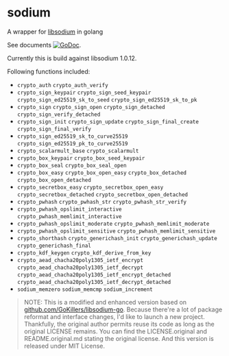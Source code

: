 # sodium
A wrapper for [libsodium](https://github.com/jedisct1/libsodium) in golang

See documents [![GoDoc](https://godoc.org/github.com/jamesruan/sodium?status.svg)](https://godoc.org/github.com/jamesruan/sodium).

Currently this is build against libsodium 1.0.12.

Following functions included:
 - `crypto_auth` `crypto_auth_verify`
 - `crypto_sign_keypair` `crypto_sign_seed_keypair` `crypto_sign_ed25519_sk_to_seed` `crypto_sign_ed25519_sk_to_pk`
 - `crypto_sign` `crypto_sign_open` `crypto_sign_detached` `crypto_sign_verify_detached`
 - `crypto_sign_init` `crypto_sign_update` `crypto_sign_final_create` `crypto_sign_final_verify`
 - `crypto_sign_ed25519_sk_to_curve25519` `crypto_sign_ed25519_pk_to_curve25519`
 - `crypto_scalarmult_base` `crypto_scalarmult`
 - `crypto_box_keypair` `crypto_box_seed_keypair`
 - `crypto_box_seal` `crypto_box_seal_open`
 - `crypto_box_easy` `crypto_box_open_easy` `crypto_box_detached` `crypto_box_open_detached`
 - `crypto_secretbox_easy` `crypto_secretbox_open_easy` `crypto_secretbox_detached` `crypto_secretbox_open_detached`
 - `crypto_pwhash` `crypto_pwhash_str` `crypto_pwhash_str_verify`
 - `crypto_pwhash_opslimit_interactive` `crypto_pwhash_memlimit_interactive`
 - `crypto_pwhash_opslimit_moderate` `crypto_pwhash_memlimit_moderate`
 - `crypto_pwhash_opslimit_sensitive` `crypto_pwhash_memlimit_sensitive`
 - `crypto_shorthash` `crypto_generichash_init` `crypto_generichash_update` `crypto_generichash_final`
 - `crypto_kdf_keygen` `crypto_kdf_derive_from_key`
 - `crypto_aead_chacha20poly1305_ietf_encrypt` `crypto_aead_chacha20poly1305_ietf_decrypt` `crypto_aead_chacha20poly1305_ietf_encrypt_detached` `crypto_aead_chacha20poly1305_ietf_decrypt_detached`
 - `sodium_memzero` `sodium_memcmp` `sodium_increment`

> NOTE: This is a modified and enhanced version based on [github.com/GoKillers/libsodium-go](https://github.com/GoKillers/libsodium-go).
> Because there're a lot of package reformat and interface changes, I'd like to launch a new project.
> Thankfully, the original author permits reuse its code as long as the original LICENSE remains.
> You can find the LICENSE.original and README.original.md stating the original license.
> And this version is released under MIT License.

